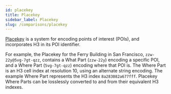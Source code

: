```yaml
---
id: placekey
title: Placekey
sidebar_label: Placekey
slug: /comparisons/placekey
---
```


[Placekey](https://www.placekey.io/) is a system for encoding points of interest (POIs), and incorporates H3 in its POI identifier.

For example, the Placekey for the Ferry Building in San Francisco, `zzw-22y@5vg-7gt-qzz`, contains a What Part (`zzw-22y`) encoding a specific POI, and a Where Part (`5vg-7gt-qzz`) encoding where that POI is. The Where Part is an H3 cell index at resolution 10, using an alternate string encoding. The example Where Part represents the H3 index `8a283082a677fff`. Placekey Where Parts can be losslessly converted to and from their equivalent H3 indexes.
